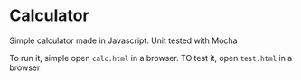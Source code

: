 # Calculator
Simple calculator made in Javascript.
Unit tested with Mocha

To run it, simple open `calc.html` in a browser.
TO test it, open `test.html` in a browser
